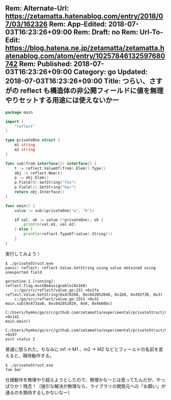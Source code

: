 Rem: Alternate-Url: https://zetamatta.hatenablog.com/entry/2018/07/03/162326
Rem: App-Edited: 2018-07-03T16:23:26+09:00
Rem: Draft: no
Rem: Url-To-Edit: https://blog.hatena.ne.jp/zetamatta/zetamatta.hatenablog.com/atom/entry/10257846132597680742
Rem: Published: 2018-07-03T16:23:26+09:00
Category: go
Updated: 2018-07-03T16:23:26+09:00
Title: つらい、さすがの reflect も構造体の非公開フィールドに値を無理やりセットする用途には使えないかー
---
```main.go
package main

import (
	"reflect"
)

type privateOne struct {
	m1 string
	m2 string
}

func sub(from interface{}) interface{} {
	t := reflect.ValueOf(from).Elem().Type()
	obj := reflect.New(t)
	p := obj.Elem()
	p.Field(0).SetString("foo")
	p.Field(1).SetString("bar")
	return obj.Interface()
}

func main() {
	value := sub(&privateOne{"a", "b"})

	if val, ok := value.(*privateOne); ok {
		println(val.m1, val.m2)
	} else {
		println(reflect.TypeOf(value).String())
	}
}
```

実行してみよう！

```
$ ./privateStruct.exe
panic: reflect: reflect.Value.SetString using value obtained using unexported field

goroutine 1 [running]:
reflect.flag.mustBeAssignable(0x1b8)
	c:/go/src/reflect/value.go:231 +0x1fa
reflect.Value.SetString(0x478260, 0xc042052040, 0x1b8, 0x492f30, 0x3)
	c:/go/src/reflect/value.go:1551 +0x32
main.sub(0x473aa0, 0xc042052020, 0x0, 0x4660bc)
	C:/Users/hymko/go/src/github.com/zetamatta/experimental/privateStruct/main.go:16 +0x141
main.main()
	C:/Users/hymko/go/src/github.com/zetamatta/experimental/privateStruct/main.go:22 +0x97
exit status 2
```

普通に怒られた。ちなみに m1 → M1 、m2 → M2 などとフィールドの名前を変えると、期待動作する。

```
$ ./privateStruct.exe
foo bar
```

仕様動作を無理やり超えようとしたので、無理かなーとは思ってたんだが、やっぱりか！残念！（強引な解決が無理なら、ライブラリの開発元への「お願い」が通るのを期待するしかないなー）
